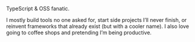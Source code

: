 TypeScript & OSS fanatic. 

I mostly build tools no one asked for, start side projects I’ll never finish, or reinvent frameworks that already exist (but with a cooler name). I also love going to coffee shops and pretending I’m being productive.
